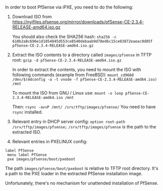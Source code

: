 In order to boot PfSense via iPXE,
you need to do the following:

1. Download ISO from https://nyifiles.pfsense.org/mirror/downloads/pfSense-CE-2.3.4-RELEASE-amd64.iso.gz
   
   You should also check the SHA256 hash:
   `sha256 -c 610b2a8c696e1d1854845d553ce8540debaab9d78ed6c15ce83872eaeac9d05f pfSense-CE-2.3.4-RELEASE-amd64.iso.gz`
   
2. Extract the ISO contents to a directory called
    `images/pfsense` in TFTP root:
    `gzip -d pfSense-CE-2.3.4-RELEASE-amd64.iso.gz`
    
   In order to extract the contents, you need to mount
   the ISO with following commands (example from FreeBSD):
   `mount_cd9660 /dev/$(mdconfig -a -t vnode -f pfSense-CE-2.3.4-RELEASE-amd64.iso) /mnt`
   
   To mount the ISO from GNU / Linux use:
   `mount -o loop pfSense-CE-2.3.4-RELEASE-amd64.iso /mnt`
   
   Then:
   `rsync -avvP /mnt/ /srv/tftp/images/pfsense/`
   You need to have `rsync` installed.

2. Relevant entry in DHCP server config:
    `option root-path /srv/tftp/images/pfsense;`
   `/srv/tftp/images/pfsense` is the path to the extracted ISO.

3. Relevant entries in PXELINUX config:
```
label PfSense
 menu label PfSense
 pxe images/pfsense/boot/pxeboot
```

The path `images/pfsense/boot/pxeboot` is relative to TFTP root directory.
It's a path to the PXE loader in the extracted PfSense installation image.

Unfortunately, there's no mechanism for unattended installation of PfSense.
